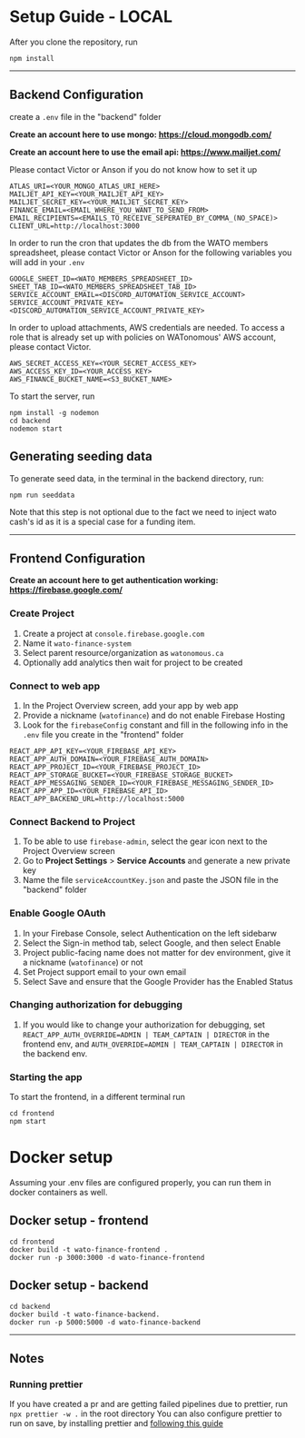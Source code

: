 # Setup Guide - LOCAL

After you clone the repository, run

```
npm install
```

---

## Backend Configuration

create a `.env` file in the "backend" folder

**Create an account here to use mongo: https://cloud.mongodb.com/**

**Create an account here to use the email api: https://www.mailjet.com/**

Please contact Victor or Anson if you do not know how to set it up

```
ATLAS_URI=<YOUR_MONGO_ATLAS_URI_HERE>
MAILJET_API_KEY=<YOUR_MAILJET_API_KEY>
MAILJET_SECRET_KEY=<YOUR_MAILJET_SECRET_KEY>
FINANCE_EMAIL=<EMAIL_WHERE_YOU_WANT_TO_SEND_FROM>
EMAIL_RECIPIENTS=<EMAILS_TO_RECEIVE_SEPERATED_BY_COMMA_(NO_SPACE)>
CLIENT_URL=http://localhost:3000
```

In order to run the cron that updates the db from the WATO members spreadsheet, please contact Victor or Anson for the following variables you will add in your `.env`

```
GOOGLE_SHEET_ID=<WATO_MEMBERS_SPREADSHEET_ID>
SHEET_TAB_ID=<WATO_MEMBERS_SPREADSHEET_TAB_ID>
SERVICE_ACCOUNT_EMAIL=<DISCORD_AUTOMATION_SERVICE_ACCOUNT>
SERVICE_ACCOUNT_PRIVATE_KEY=<DISCORD_AUTOMATION_SERVICE_ACCOUNT_PRIVATE_KEY>
```

In order to upload attachments, AWS credentials are needed. To access a role that is already set up with policies on WATonomous' AWS account, please contact Victor.

```
AWS_SECRET_ACCESS_KEY=<YOUR_SECRET_ACCESS_KEY>
AWS_ACCESS_KEY_ID=<YOUR_ACCESS_KEY>
AWS_FINANCE_BUCKET_NAME=<S3_BUCKET_NAME>
```

To start the server, run

```
npm install -g nodemon
cd backend
nodemon start
```

## Generating seeding data

To generate seed data, in the terminal in the backend directory, run:

```
npm run seeddata
```

Note that this step is not optional due to the fact we need to inject wato cash's id as it is a special case for a funding item.

---

## Frontend Configuration

**Create an account here to get authentication working: https://firebase.google.com/**

### Create Project

1. Create a project at `console.firebase.google.com`
2. Name it `wato-finance-system`
3. Select parent resource/organization as `watonomous.ca`
4. Optionally add analytics then wait for project to be created

### Connect to web app

1. In the Project Overview screen, add your app by web app
2. Provide a nickname (`watofinance`) and do not enable Firebase Hosting
3. Look for the `firebaseConfig` constant and fill in the following info in the `.env` file you create in the "frontend" folder

```
REACT_APP_API_KEY=<YOUR_FIREBASE_API_KEY>
REACT_APP_AUTH_DOMAIN=<YOUR_FIREBASE_AUTH_DOMAIN>
REACT_APP_PROJECT_ID=<YOUR_FIREBASE_PROJECT_ID>
REACT_APP_STORAGE_BUCKET=<YOUR_FIREBASE_STORAGE_BUCKET>
REACT_APP_MESSAGING_SENDER_ID=<YOUR_FIREBASE_MESSAGING_SENDER_ID>
REACT_APP_APP_ID=<YOUR_FIREBASE_API_ID>
REACT_APP_BACKEND_URL=http://localhost:5000
```

### Connect Backend to Project

1. To be able to use `firebase-admin`, select the gear icon next to the Project Overview screen
2. Go to **Project Settings** > **Service Accounts** and generate a new private key
3. Name the file `serviceAccountKey.json` and paste the JSON file in the "backend" folder

### Enable Google OAuth

1. In your Firebase Console, select Authentication on the left sidebarw
2. Select the Sign-in method tab, select Google, and then select Enable
3. Project public-facing name does not matter for dev environment, give it a nickname (`watofinance`) or not
4. Set Project support email to your own email
5. Select Save and ensure that the Google Provider has the Enabled Status

### Changing authorization for debugging

1. If you would like to change your authorization for debugging, set `REACT_APP_AUTH_OVERRIDE=ADMIN | TEAM_CAPTAIN | DIRECTOR` in the frontend env, and `AUTH_OVERRIDE=ADMIN | TEAM_CAPTAIN | DIRECTOR` in the backend env.

### Starting the app

To start the frontend, in a different terminal run

```
cd frontend
npm start
```

# Docker setup

Assuming your .env files are configured properly, you can run them in docker containers as well.

## Docker setup - frontend

```
cd frontend
docker build -t wato-finance-frontend .
docker run -p 3000:3000 -d wato-finance-frontend
```

## Docker setup - backend

```
cd backend
docker build -t wato-finance-backend.
docker run -p 5000:5000 -d wato-finance-backend
```

---

## Notes

### Running prettier

If you have created a pr and are getting failed pipelines due to prettier, run `npx prettier -w .` in the root directory
You can also configure prettier to run on save, by installing prettier and [following this guide](https://www.alphr.com/auto-format-vs-code)
